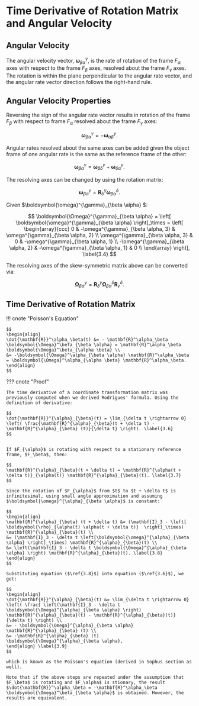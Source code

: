 # Time Derivative of Rotation Matrix and Angular Velocity

## Angular Velocity

The angular velocity vector, $\boldsymbol{\omega}^{\gamma}_{\beta \alpha}$, is the rate of rotation of the frame $F_\alpha$ axes with respect
to the frame $F_\beta$ axes, resolved about the frame $F_\gamma$ axes. The rotation is within the plane perpendicular to the angular rate vector, and 
the angular rate vector direction follows the right-hand rule. 

## Angular Velocity Properties

Reversing the sign of the angular rate vector results in rotation of the frame $F_\beta$ with respect to frame $F_\alpha$ resolved about the frame $F_\gamma$ axes:

$$
\boldsymbol{\omega}^{\gamma}_{\beta \alpha} = -\boldsymbol{\omega}^{\gamma}_{\alpha \beta}. \label{3.1}
$$

Angular rates resolved about the same axes can be added given the object frame of one angular rate is the same as the reference frame of the other:

$$
\boldsymbol{\omega}^{\gamma}_{\beta \alpha} = \boldsymbol{\omega}^{\gamma}_{\beta \delta} + \boldsymbol{\omega}^{\gamma}_{\delta \alpha}.\label{3.2}
$$

The resolving axes can be changed by using the rotation matrix:

$$
\boldsymbol{\omega}^{\gamma}_{\beta \alpha} = \mathbf{R}^{\gamma}_{\delta} \boldsymbol{\omega}^{\delta}_{\beta \alpha}.\label{3.3}
$$

Given $\boldsymbol{\omega}^{\gamma}_{\beta \alpha} $:

$$
\boldsymbol{\Omega}^{\gamma}_{\beta \alpha} = \left[ \boldsymbol{\omega}^{\gamma}_{\beta \alpha} \right]_\times = 
\left[
\begin{array}{ccc}
0 & -\omega^{\gamma}_{\beta \alpha, 3} & \omega^{\gamma}_{\beta \alpha, 2} \\
\omega^{\gamma}_{\beta \alpha, 3} & 0 & -\omega^{\gamma}_{\beta \alpha, 1} \\
-\omega^{\gamma}_{\beta \alpha, 2} & -\omega^{\gamma}_{\beta \alpha, 1} & 0 \\
\end{array}
\right], \label{3.4}
$$

The resolving axes of the skew-symmetric matrix above can be converted via:

$$
\boldsymbol{\Omega}^{\gamma}_{\beta \alpha} = \mathbf{R}^{\gamma}_{\delta} \boldsymbol{\Omega}^{\delta}_{\beta \alpha} \mathbf{R}^{\delta}_{\gamma}. \label{3.5}
$$

## Time Derivative of Rotation Matrix

!!! cnote "Poisson's Equation"

    $$
    \begin{align}
    \dot{\mathbf{R}}^\alpha_\beta(t) &= - \mathbf{R}^\alpha_\beta \boldsymbol{\Omega}^\beta_{\beta \alpha} = \mathbf{R}^\alpha_\beta \boldsymbol{\Omega}^\beta_{\alpha \beta} \\
    &= -\boldsymbol{\Omega}^\alpha_{\beta \alpha} \mathbf{R}^\alpha_\beta = \boldsymbol{\Omega}^\alpha_{\alpha \beta} \mathbf{R}^\alpha_\beta.
    \end{align}
    $$

??? cnote "Proof"

    The time derivative of a coordinate transformation matrix was previously computed when we derived Rodrigues' formula. Using the definition of derivative:

    $$
    \dot{\mathbf{R}}^{\alpha}_{\beta}(t) = \lim_{\delta t \rightarrow 0} \left( \frac{\mathbf{R}^{\alpha}_{\beta}(t + \delta t) - \mathbf{R}^{\alpha}_{\beta} (t)}{\delta t} \right). \label{3.6}
    $$


    If $F_{\alpha}$ is rotating with respect to a stationary reference frame, $F_\beta$, then:

    $$
    \mathbf{R}^{\alpha}_{\beta}(t + \delta t) = \mathbf{R}^{\alpha(t + \delta t)}_{\alpha(t)} \mathbf{R}^{\alpha}_{\beta}(t). \label{3.7}
    $$

    Since the rotation of $F_{\alpha}$ from $t$ to $t + \delta t$ is infinitesimal, using small angle approximation and assuming $\boldsymbol{\omega}^{\alpha}_{\beta \alpha}$ is constant:

    $$
    \begin{align}
    \mathbf{R}^{\alpha}_{\beta} (t + \delta t) &= (\mathbf{I}_3 - \left[ \boldsymbol{\rho}_{\alpha(t) \alpha(t + \delta t)}  \right]_\times) \mathbf{R}^{\alpha}_{\beta}(t) \\ 
    &= (\mathbf{I}_3 - \delta t \left[\boldsymbol{\omega}^{\alpha}_{\beta \alpha} \right]_\times) \mathbf{R}^{\alpha}_{\beta}(t) \\
    &= \left(\mathbf{I}_3 - \delta t \boldsymbol{\Omega}^{\alpha}_{\beta \alpha} \right) \mathbf{R}^{\alpha}_{\beta}(t). \label{3.8}
    \end{align}
    $$

    Substituting equation ($\ref{3.8}$) into equation ($\ref{3.6}$), we get:

    $$
    \begin{align}
    \dot{\mathbf{R}}^{\alpha}_{\beta}(t) &= \lim_{\delta t \rightarrow 0} \left( \frac{ \left(\mathbf{I}_3 - \delta t \boldsymbol{\Omega}^{\alpha}_{\beta \alpha} \right) \mathbf{R}^{\alpha}_{\beta}(t) - \mathbf{R}^{\alpha}_{\beta}(t)}{\delta t} \right) \\ 
    &= - \boldsymbol{\Omega}^{\alpha}_{\beta \alpha} \mathbf{R}^{\alpha}_{\beta} (t) \\
    &= -\mathbf{R}^{\alpha}_{\beta} (t) \boldsymbol{\Omega}^{\alpha}_{\beta \alpha},
    \end{align} \label{3.9}
    $$

    which is known as the Poisson's equation (derived in Sophus section as well).

    Note that if the above steps are repeated under the assumption that $F_\beta$ is rotating and $F_\alpha$ is stionary, the result 
    $\dot{\mathbf{R}}^\alpha_\beta = -\mathbf{R}^\alpha_\beta \boldsymbol{\Omega}^\beta_{\beta \alpha}$ is obtained. However, the results are equivalent.
